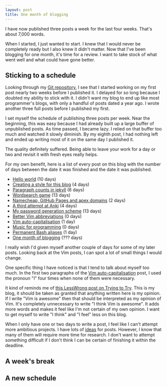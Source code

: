 ```yaml
---
layout: post
title: One month of blogging
---
```


I have now published three posts a week for the last four weeks. That's about 7,000 words. 

When I started, I just wanted to start. I knew that I would never be completely ready but I also knew it didn't matter. Now that I've been blogging for one month, it's time for a review. I want to take stock of what went well and what could have gone better. 


## Sticking to a schedule

Looking through my [Git repository](https://github.com/davidxmoody/davidxmoody.github.io/commits/master), I see that I started working on my first post nearly two weeks before I published it. I delayed for so long because I doubted my ability to stick with it. I didn't want my blog to end up like most programmer's blogs, with only a handful of posts dated a year ago. I wrote another three full posts before I published my first. 

I set myself the schedule of publishing three posts per week. Near the beginning, this was easy because I had already built up a large buffer of unpublished posts. As time passed, I became lazy. I relied on that buffer too much and watched it slowly diminish. By my eighth post, I had nothing left and ended up writing most of it on the same day I published it.

The quality definitely suffered. Being able to leave your work for a day or two and revisit it with fresh eyes really helps. 

For my own benefit, here is a list of every post on this blog with the number of days between the date it was finished and the date it was published. 

- [Hello world](/hello-world/) (10 days)
- [Creating a style for this blog](/creating-a-style-for-this-blog/) (4 days)
- [Paragraph counts in jekyll](/paragraph-counts-in-jekyll/) (6 days)
- [Wordsearch game](/wordsearch-game/) (13 days)
- [Namecheap, GitHub Pages and apex domains](/namecheap-github-pages-and-apex-domains/) (2 days)
- [A third attempt at Anki](/a-third-attempt-at-anki/) (4 days)
- [My password generation scheme](/my-password-generation-scheme/) (13 days)
- [Better Vim abbreviations](/better-vim-abbreviations/) (0 days)
- [Vim auto-capitalisation](/vim-auto-capitalisation/) (1 day)
- [Music for programming](/music-for-programming/) (0 days)
- [Permanent Bash aliases](/permanent-bash-aliases/) (1 day)
- [One month of blogging](/one-month-of-blogging/) (??? days)

I really wish I'd given myself another couple of days for some of my later posts. Looking back at the Vim posts, I can spot a lot of small things I would change. 

One specific thing I have noticed is that I tend to talk about myself too much. In the first two paragraphs of the [Vim auto-capitalisation](/vim-auto-capitalisation/) post, I used the pronoun "I" four times when none of them were necessary. 

It kind of reminds me of [this LessWrong post on Trying to Try](http://lesswrong.com/lw/uh/trying_to_try/). This is my blog, it should be taken as granted that anything written here is my opinion. If I write "Vim is awesome" then that should be interpreted as my opinion of Vim. It's completely unnecessary to write "I think Vim is awesome". It adds more words and makes it feel like I'm not certain of my own opinion. I want to get myself to write "I think" and "I feel" less on this blog. 

When I only have one or two days to write a post, I feel like I can't attempt more ambitious projects. I have lots of [ideas](https://github.com/davidxmoody/davidxmoody.github.io/blob/master/_ideas.md) for posts. However, I know that many of them will require more time for research. I don't want to attempt something difficult if I don't think I can be certain of finishing it within the deadline. 

## A week's break

## A new schedule
